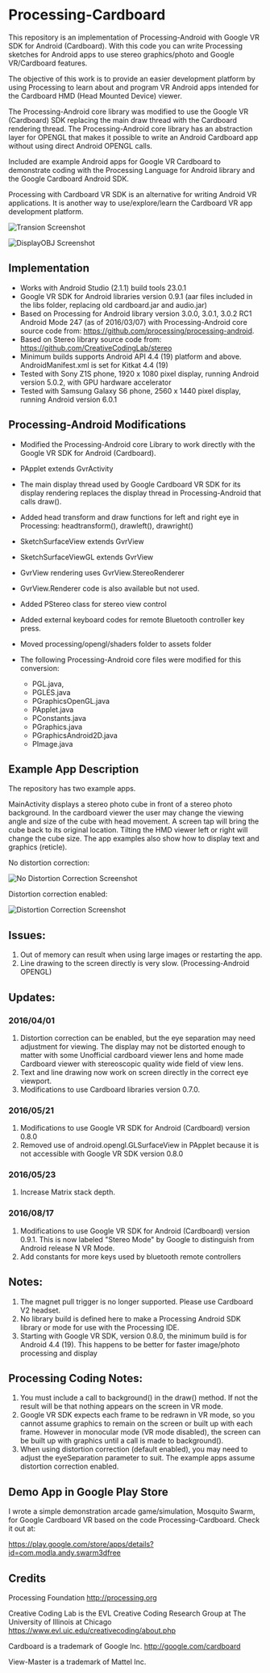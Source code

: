 # Processing-Cardboard

This repository is an implementation of Processing-Android with Google VR SDK for Android (Cardboard).
With this code you can write Processing sketches for Android apps to use stereo graphics/photo and Google VR/Cardboard features.

 The objective of this work is to provide an easier development platform by using Processing to learn about and program VR Android apps intended for the Cardboard HMD (Head  Mounted Device) viewer.
 
 The  Processing-Android core library was modified to use the Google VR (Cardboard) SDK replacing the main draw thread with the Cardboard rendering thread. The Processing-Android core library has an abstraction layer for OPENGL that makes it possible to write an Android Cardboard app without using direct Android OPENGL calls. 
 
 Included are example Android apps for Google VR Cardboard to demonstrate coding with the Processing Language for Android library and the Google Cardboard Android SDK. 
 
 Processing with Cardboard VR SDK is an alternative for writing Android VR applications. 
 It is another way to use/explore/learn the Cardboard VR app development platform.
 
 
![Transion Screenshot](Screenshot_2016-04-01-15-43-29.png)

![DisplayOBJ Screenshot](Screenshot_2016-04-01-15-43-49.png)

 
## Implementation
 
 * Works with Android Studio (2.1.1) build tools 23.0.1
 * Google VR SDK for Android libraries version 0.9.1 (aar files included in the libs folder, replacing old cardboard.jar and audio.jar)
 * Based on Processing for Android library version 3.0.0, 3.0.1, 3.0.2 RC1 Android Mode 247 (as of 2016/03/07)
   with Processing-Android core source code from: https://github.com/processing/processing-android.
 * Based on Stereo library source code from: https://github.com/CreativeCodingLab/stereo
 * Minimum builds supports Android API 4.4 (19) platform and above. AndroidManifest.xml is set for Kitkat 4.4 (19)
 * Tested with Sony Z1S phone, 1920 x 1080 pixel display, running Android version 5.0.2, with GPU hardware accelerator
 * Tested with Samsung Galaxy S6 phone, 2560 x 1440 pixel display, running Android version 6.0.1
 
## Processing-Android Modifications

 * Modified the Processing-Android core Library to work directly with the Google VR SDK for Android (Cardboard).

 * PApplet extends GvrActivity
 
 * The main display thread used by Google Cardboard VR SDK for its display rendering replaces the display thread 
 in Processing-Android that calls draw().

 * Added head transform and draw functions for left and right eye in Processing: headtransform(), drawleft(), drawright()

 * SketchSurfaceView extends GvrView

 * SketchSurfaceViewGL extends GvrView

 * GvrView rendering uses GvrView.StereoRenderer

 * GvrView.Renderer code is also available but not used.

 * Added PStereo class for stereo view control
  
 * Added external keyboard codes for remote Bluetooth controller key press.
 
 * Moved processing/opengl/shaders folder to assets folder

 * The following Processing-Android core files were modified for this conversion:
 
    - PGL.java,  
    - PGLES.java  
    - PGraphicsOpenGL.java
    - PApplet.java
    - PConstants.java
    - PGraphics.java
    - PGraphicsAndroid2D.java
    - PImage.java
 
## Example App Description
 
The repository has two example apps. 

MainActivity displays a stereo photo cube in front of a stereo photo background. 
In the cardboard viewer the user may change the viewing angle and size of the cube with head movement. 
A screen tap will bring the cube back to its original location. 
Tilting the HMD viewer left or right will change the cube size.
The app examples also show how to display text and graphics (reticle).

No distortion correction:

![No Distortion Correction Screenshot](Screenshot_2016-01-24-10-35-00.png)

Distortion correction enabled:

![Distortion Correction Screenshot](Screenshot_2016-03-31-16-05-40.png)

## Issues:
 
  1. Out of memory can result when using large images or restarting the app.
  2. Line drawing to the screen directly is very slow. (Processing-Android OPENGL)
 
## Updates:
 
### 2016/04/01

  1. Distortion correction can be enabled, but the eye separation may need adjustment for viewing.
  The display may not be distorted enough to matter with some Unofficial cardboard viewer lens and
   home made Cardboard viewer with stereoscopic quality wide field of view lens.
  2. Text and line drawing now work on screen directly in the correct eye viewport.
  3. Modifications to use Cardboard libraries version 0.7.0.
  
### 2016/05/21
  
  1. Modifications to use Google VR SDK for Android (Cardboard) version 0.8.0
  2. Removed use of android.opengl.GLSurfaceView in PApplet because it is not accessible with Google VR SDK version 0.8.0
  
### 2016/05/23
  
  1. Increase Matrix stack depth.

### 2016/08/17
  
  1. Modifications to use Google VR SDK for Android (Cardboard) version 0.9.1. This is now labeled "Stereo Mode" by Google to distinguish from Android release N VR Mode.
  2. Add constants for more keys used by bluetooth remote controllers

## Notes:
  1. The magnet pull trigger is no longer supported. Please use Cardboard V2 headset.
  2. No library build is defined here to make a Processing Android SDK library or mode for use with the Processing IDE.
  3. Starting with Google VR SDK, version 0.8.0, the minimum build is for Android 4.4 (19). This happens to be better for faster image/photo processing and display

## Processing Coding Notes:
  1. You must include a call to background() in the draw() method. 
  If not the result will be that nothing appears on the screen in VR mode.
  2. Google VR SDK expects each frame to be redrawn in VR mode, so you cannot assume graphics to remain on the screen or built up with each frame. 
  However in monocular mode (VR mode disabled), the screen can be built up with graphics until a call is made to background().  
  3. When using distortion correction (default enabled), you may need to adjust the eyeSeparation parameter to suit. The example apps assume distortion correction enabled. 

## Demo App in Google Play Store
I wrote a simple demonstration arcade game/simulation, Mosquito Swarm, for Google Cardboard VR based on the code Processing-Cardboard. Check it out at:

https://play.google.com/store/apps/details?id=com.modla.andy.swarm3dfree

## Credits

 Processing Foundation  http://processing.org
 
 Creative Coding Lab is the EVL Creative Coding Research Group at The University of Illinois at Chicago https://www.evl.uic.edu/creativecoding/about.php
 
 Cardboard is a trademark of Google Inc. http://google.com/cardboard 
 
 View-Master is a trademark of Mattel Inc.
